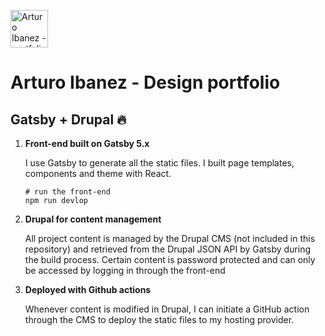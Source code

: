 <p>
  <a href="https://arturoibanez.com/">
    <img alt="Arturo Ibanez - portfolio" src="https://arturoibanez.com/portfolio.svg" width="60" />
  </a>
</p>
<h1>
  Arturo Ibanez - Design portfolio
</h1>

## Gatsby + Drupal 🔥

1.  **Front-end built on Gatsby 5.x**

    I use Gatsby to generate all the static files. I built page templates, components and theme with React.

    ```shell
    # run the front-end
    npm run devlop
    ```

2.  **Drupal for content management**

    All project content is managed by the Drupal CMS (not included in this repository) and retrieved from the Drupal JSON API by Gatsby during the build process. Certain content is password protected and can only be accessed by logging in through the front-end


3.  **Deployed with Github actions**

    Whenever content is modified in Drupal, I can initiate a GitHub action through the CMS to deploy the static files to my hosting provider.

